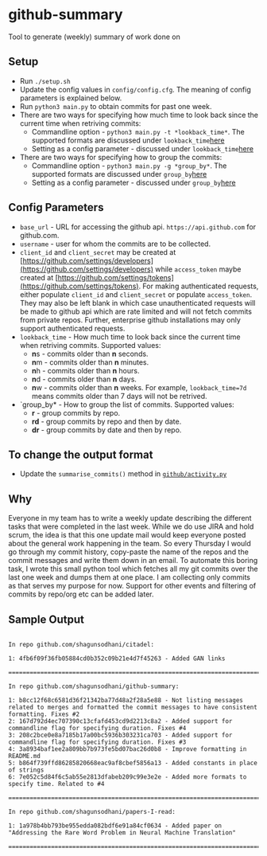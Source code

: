 # github-summary
Tool to generate (weekly) summary of work done on

## Setup

* Run `./setup.sh`
* Update the config values in `config/config.cfg`. The meaning of config parameters is explained below.
* Run `python3 main.py` to obtain commits for past one week.
* There are two ways for specifying how much time to look back since the current time when retriving commits:
    * Commandline option - `python3 main.py -t *lookback_time*`. The supported formats are discussed under `lookback_time`[here](README.md#config-parameters)
    * Setting as a config parameter - discussed under `lookback_time`[here](README.md#config-parameters)
* There are two ways for specifying how to group the commits:
	* Commandline option - `python3 main.py -g *group_by*`. The supported formats are discussed under `group_by`[here](README.md#config-parameters)
    * Setting as a config parameter - discussed under `group_by`[here](README.md#config-parameters)

## Config Parameters

* `base_url` - URL for accessing the github api. `https://api.github.com` for github.com.
* `username` - user for whom the commits are to be collected.
* `client_id` and `client_secret` may be created at [https://github.com/settings/developers](https://github.com/settings/developers) while `access_token` maybe created at [https://github.com/settings/tokens](https://github.com/settings/tokens). For making authenticated requests, either populate `client_id` and `client_secret` or populate `access_token`. They may also be left blank in which case unauthenticated requests will be made to github api which are rate limited and will not fetch commits from private repos. Further, enterprise github installations may only support authenticated requests.
* `lookback_time` - How much time to look back since the current time when retriving commits.
Supported values:
	* **n**s - commits older than **n** seconds.
	* **n**m - commits older than **n** minutes.
	* **n**h - commits older than **n** hours.
	* **n**d - commits older than **n** days.
	* **n**w - commits older than **n** weeks.
For example, `lookback_time=7d` means commits older than 7 days will not be retrived.
* `group_by* - How to group the list of commits.
Supported values:
	* **r** - group commits by repo.
	* **rd** - group commits by repo and then by date.
	* **dr** - group commits by date and then by repo.

## To change the output format

* Update the `summarise_commits()` method in [`github/activity.py`](github/activity.py)

## Why

Everyone in my team has to write a weekly update describing the different tasks that were completed in the last week. While we do use JIRA and hold scrum, the idea is that this one update mail would keep everyone posted about the general work happening in the team. So every Thursday I would go through my commit history, copy-paste the name of the repos and the commit messages and write them down in an email. To automate this boring task, I wrote this small python tool which fetches all my git commits over the last one week and dumps them at one place. I am collecting only commits as that serves my purpose for now. Support for other events and filtering of commits by repo/org etc can be added later.

## Sample Output

```

In repo github.com/shagunsodhani/citadel:

1: 4fb6f09f36fb05884cd0b352c09b21e4d7f45263 - Added GAN links

=============================================================================

In repo github.com/shagunsodhani/github-summary:

1: b8cc12f68c6581d36f21342ba77d48a2f28a5e88 - Not listing messages related to merges and formatted the commit messages to have consistent formatting. Fixes #2
2: 167d792d4ec707390c13cfafd453cd9d2213c8a2 - Added support for commandline flag for specifying duration. Fixes #4
3: 208c2bce0e8a7185b17a00bc5936b303231ca703 - Added support for commandline flag for specifying duration. Fixes #3
4: 3a8934baf1ee2a809bb7b973fe5bd07bac26d0b8 - Improve formatting in README.md
5: b864f739ffd86285820668eac9af8cbef5856a13 - Added constants in place of strings
6: 7e052c5d84f6c5ab55e2813dfabeb209c99e3e2e - Added more formats to specify time. Related to #4

=============================================================================

In repo github.com/shagunsodhani/papers-I-read:

1: 1a978b4bb793be955edda082bdf6e91a84cf0634 - Added paper on "Addressing the Rare Word Problem in Neural Machine Translation"

=============================================================================

```